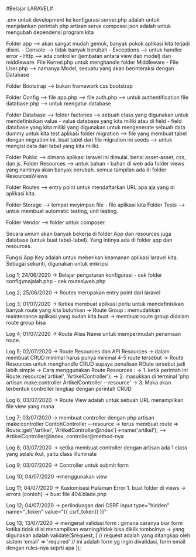 #Belajar LARAVEL#

.env untuk development ke konfigurasi
server.php adalah untuk menjalankan perintah php artisan serve
composer.json adalah untuk mengubah dependensi program kita

Folder app --> akan sangat mudah gemuk, banyak pokok aplikasi kita terjadi disini.
    - Console --> tidak banyak berubah
    - Exceptions --> untuk handler error
    - Http --> ada controller (jembatan antara view dan model) dan middleware. File Kernel.php untuk menghandle folder Middleware
    - File User.php --> namanya Model, sesuatu yang akan berinteraksi dengan Database

Folder Bootstrap --> bukan framework css bootstrap

Folder Config --> 
    file app.php -->
    file auth.php --> untuk authentification
    file database.php --> untuk mengatur database

Folder Database -->
    folder factories --> sebuah class yang digunakan untuk mendefinisikan value - value database yang kita miliki atau di field - field database yang kita miliki yang digunakan untuk mengenerate sebuah data dummy untuk kita test aplikasi
    folder migration --> file yang membuat tabel dengan migration ini. buat tabel dari file migration ini
    seeds --> untuk mengisi data dari tabel yang kita miliki.

Folder Public --> dimana aplikasi laravel ini dimulai. berisi asset-asset, css, dan js.
Folder Resources --> untuk bahan - bahan di web
    ada folder views yang nantinya akan banyak berubah. semua tampilan ada di folder Resources\Views

Folder Routes --> entry point untuk mendaftarkan URL apa aja yang di aplikasi kita.

Folder Storage --> tempat meyimpan file - file aplikasi kita
Folder Tests --> untuk membuat automatic testing, unit testing.

Folder Vendor --> folder untuk composer. 

Secara umum akan banyak bekerja di folder App dan resources juga database (untuk buat tabel-tabel). Yang intinya ada di folder app dan resources. 

Fungsi App Key adalah untuk meberikan keamanan aplikasi laravel kita. Sebagai sekuriti, digunakan untuk enkripsi

Log 1; 24/06/2020
    -> Belajar pengaturan konfigurasi
        - cek folder config\majalah.php
        - cek routes\web.php 

Log 2; 25/06/2020
    -> Routes merupakan entry point dari laravel

Log 3; 01/07/2020
    -> Ketika membuat aplikasi perlu untuk mendefinisikan banyak route yang kita butuhkan
    -> Route Group : memudahkan maintenance aplikasi yang sudah kita buat
    -> membuat route group didalam route group bisa

Log 4; 01/07/2020
    -> Route Alias Name untuk mempermudah penamaan route.

Log 5; 02/07/2020
    -> Route Resources dan API Resources
    -> dalam membuat CRUD minimal harus punya minimal 4-5 route tersebut
    -> Route Resources untuk menghandle CRUD supaya penulisan ROute tersebut jadi lebih simple
    -> Cara menggunakan Route Resources :
    -> 1. ketik perintah ini Route::resource('artikel', 'ArtikelController');
    -> 2. masukkan di terminal 'php artisan make:controller ArtikelController --resource'
    -> 3. Maka akan terbentuk controller lengkap dengan perintah CRUD

Log 6; 03/07/2020
    -> Route View adalah untuk sebuah URL menampilkan file view yang mana

Log 7; 03/07/2020
    -> membuat controller dengan php artisan make:controller ContohController --resource
    -> terus membuat route => Route::get('/artikel', 'ArtikelController@index')->name('artikel'); --> ArtikelController@index, controller@method-nya

Log 8; 03/07/2020
    -> ketika membuat controller dengan artisan ada 1 class yang selalu ikut, yaitu class illuminate

Log 9; 03/07/2020
    -> Controller untuk submit form 

Log 10; 04/07/2020
    ->menggunakan view

Log 11; 04/07/2020
    -> Kustomisasi Halaman Error 
        1. buat folder di views -> errors (contoh) -> buat file 404.blade.php

Log 12; 04/07/2020
    -> perlindungan dari CSRF
        input type="hidden" name="_token" value="{{ csrf_token() }}"

Log 13; 13/07/2020
    -> mengenal validasi form : gimana caranya biar form ketika tidak diisi menampilkan warning/tidak bisa diklik tombolnya
    -> yang digunakan adalah validate($request, [ // request adalah yang ditangkap oleh sistem
        'email' => 'required'  // ini adalah form yg ingin divalidasi, form email dengan rules-nya seprti apa
    ]);
